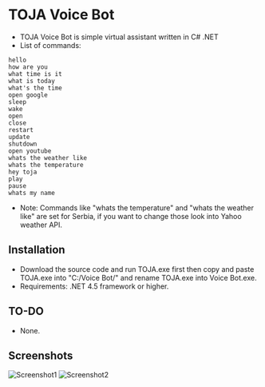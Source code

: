 # TOJA Voice Bot

  * TOJA Voice Bot is simple virtual assistant written in C# .NET
  * List of commands:
  ```
  hello
  how are you
  what time is it
  what is today
  what's the time
  open google
  sleep
  wake
  open
  close
  restart
  update
  shutdown
  open youtube
  whats the weather like
  whats the temperature
  hey toja
  play
  pause
  whats my name
  ```
  
  * Note: Commands like "whats the temperature" and "whats the weather like" are set for Serbia, if you want to change those look into Yahoo weather API.
  
## Installation

  * Download the source code and run TOJA.exe first then copy and paste TOJA.exe into "C:/Voice Bot/" and rename TOJA.exe into Voice Bot.exe.
  * Requirements: .NET 4.5 framework or higher.
  
## TO-DO

  * None.
  
## Screenshots

![Screenshot1](https://preview.ibb.co/hyex4p/screen1.png)
![Screenshot2](https://image.ibb.co/nefbx9/screen2.png)
